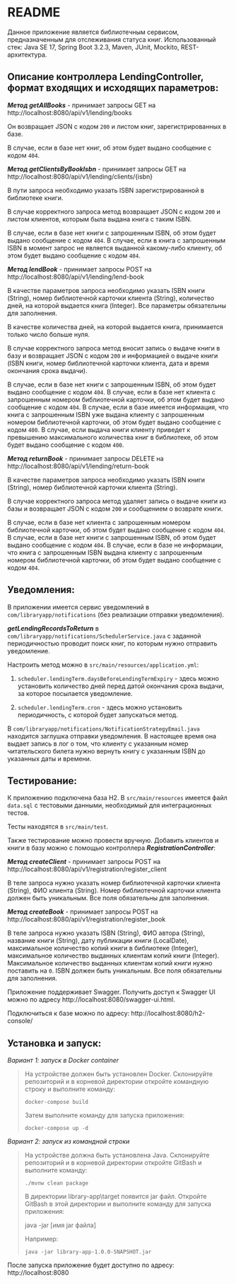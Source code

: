 __README__
============

Данное приложение является библиотечным сервисом, предназначенным для отслеживания статуса книг. 
Использованный стек: Java SE 17, Spring Boot 3.2.3, Maven, JUnit, Mockito, REST-архитектура.

Описание контроллера LendingController, формат входящих и исходящих параметров:
----------

*__Метод getAllBooks__* - принимает запросы GET на http://localhost:8080/api/v1/lending/books 

Он возвращает JSON с кодом ```200``` и листом книг, зарегистрированных в базе. 

В случае, если в базе нет книг, об этом будет выдано сообщение с кодом ```404```. 

*__Метод getClientsByBookIsbn__* - принимает запросы GET на http://localhost:8080/api/v1/lending/clients/{isbn} 

В пути запроса необходимо указать ISBN зарегистрированной в библиотеке книги. 

В случае корректного запроса метод возвращает JSON с кодом ```200``` и листом клиентов, которым была выдана книга с таким 
ISBN.

В случае, если в базе нет книги с запрошенным ISBN, об этом будет выдано сообщение с кодом ```404```. 
В случае, если в книга с запрошенным ISBN в момент запрос не является выданной какому-либо клиенту, об этом будет 
выдано сообщение с кодом ```404```.

*__Метод lendBook__* - принимает запросы POST на http://localhost:8080/api/v1/lending/lend-book

В качестве параметров запроса необходимо указать ISBN книги (String), номер библиотечной карточки клиента (String), 
количество дней, на которой выдается книга (Integer). Все параметры обязательны для заполнения.

В качестве количества дней, на которой выдается книга, принимается только число больше нуля.

В случае корректного запроса метод вносит запись о выдаче книги в базу и возвращает JSON с кодом ```200``` и 
информацией о выдаче книги (ISBN книги, номер библиотечной карточки клиента, дата и время окончания срока выдачи).

В случае, если в базе нет книги с запрошенным ISBN, об этом будет выдано сообщение с кодом ```404```.
В случае, если в базе нет клиента с запрошенным номером библиотечной карточки, об этом будет выдано сообщение 
с кодом ```404```. В случае, если в базе имеется информация, что книга с запрошенным ISBN уже выдана клиенту с 
запрошенным номером библиотечной карточки, об этом будет выдано сообщение с кодом ```400```. В случае, если выдача 
книги клиенту приведет к превышению максимального количества книг в библиотеке, об этом будет выдано сообщение 
с кодом ```400```.

*__Метод returnBook__* - принимает запросы DELETE на http://localhost:8080/api/v1/lending/return-book

В качестве параметров запроса необходимо указать ISBN книги (String), номер библиотечной карточки клиента (String).

В случае корректного запроса метод удаляет запись о выдаче книги из базы и возвращает JSON с кодом ```200``` 
и сообщением о возврате книги.

В случае, если в базе нет клиента с запрошенным номером библиотечной карточки, об этом будет выдано сообщение
с кодом ```404```. В случае, если в базе нет книги с запрошенным ISBN, об этом будет выдано сообщение с кодом 
```404```. В случае, если в базе не информации, что книга с запрошенным ISBN выдана клиенту с запрошенным номером 
библиотечной карточки, об этом будет выдано сообщение с кодом ```404```.

Уведомления:
-------------

В приложении имеется сервис уведомлений в ```com/libraryapp/notifications``` (без реализации отправки уведомления). 

*__getLendingRecordsToReturn__* в ```com/libraryapp/notifications/SchedulerService.java``` с заданной периодичностью 
проводит поиск книг, по которым нужно отправить уведомление.

Настроить метод можно в ```src/main/resources/application.yml```:

1) ```scheduler.lendingTerm.daysBeforeLendingTermExpiry``` - здесь можно установить количество дней перед датой окончания 
срока выдачи, за которое посылается уведомление.

2) ```scheduler.lendingTerm.cron``` - здесь можно установить периодичность, с которой будет запускаться метод.

В ```com/libraryapp/notifications/NotificationStrategyEmail.java``` находится заглушка отправки уведомления. 
В настоящее время она выдает запись в лог о том, что клиенту с указанным номер читательского билета нужно вернуть 
книгу с указанным ISBN до указанных даты и времени.

Тестирование:
-------------

К приложению подключена база H2. В ```src/main/resources``` имеется файл ```data.sql``` с тестовыми данными, 
необходимый для интеграционных тестов.

Тесты находятся в ```src/main/test```.

Также тестирование можно провести вручную. Добавить клиентов и книги в базу можно с помощью контроллера 
*__RegistrationController__*:

*__Метод createClient__* - принимает запросы POST на http://localhost:8080/api/v1/registration/register_client

В теле запроса нужно указать номер библиотечной карточки клиента (String), ФИО клиента (String). Номер библиотечной 
карточки клиента должен быть уникальным. Все поля обязательны для заполнения.

*__Метод createBook__* - принимает запросы POST на http://localhost:8080/api/v1/registration/register_book

В теле запроса нужно указать ISBN (String), ФИО автора (String), название книги (String), 
дату публикации книги (LocalDate), максимальное количество копий книги в библиотеке (Integer), максимальное количество
выданных клиентам копий книги (Integer). Максимальное количество выданных клиентам копий книги нужно поставить на 
```0```.
ISBN должен быть уникальным. Все поля обязательны для заполнения.

Приложение поддерживает Swagger. Получить доступ к Swagger UI можно по адресу http://localhost:8080/swagger-ui.html.

Подключиться к базе можно по адресу: http://localhost:8080/h2-console/

Установка и запуск:
-------------

*Вариант 1: запуск в Docker container*

> На устройстве должен быть установлен Docker. Склонируйте репозиторий и в корневой директории откройте командную 
> строку и выполните команду:
>
> ```docker-compose build```
>
> Затем выполните команду для запуска приложения:
>
> ```docker-compose up -d```

*Вариант 2: запуск из командной строки*

> На устройстве должна быть установлена Java. Склонируйте репозиторий и в корневой директории откройте GitBash 
> и выполните команду:
>
> ```./mvnw clean package```
>
> В директории library-app\target появится jar файл. Откройте GitBash в этой директории и выполните команду 
> для запуска приложения:
>
> java -jar [имя jar файла]
>
> Например:
>
> ```java -jar library-app-1.0.0-SNAPSHOT.jar```

После запуска приложение будет доступно по адресу: http://localhost:8080
